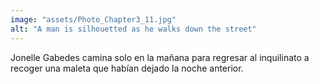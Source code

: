 ```yaml
---
image: "assets/Photo_Chapter3_11.jpg"
alt: "A man is silhouetted as he walks down the street"
---
```

Jonelle Gabedes camina solo en la mañana para regresar al inquilinato a recoger una maleta que habían dejado la noche anterior. 